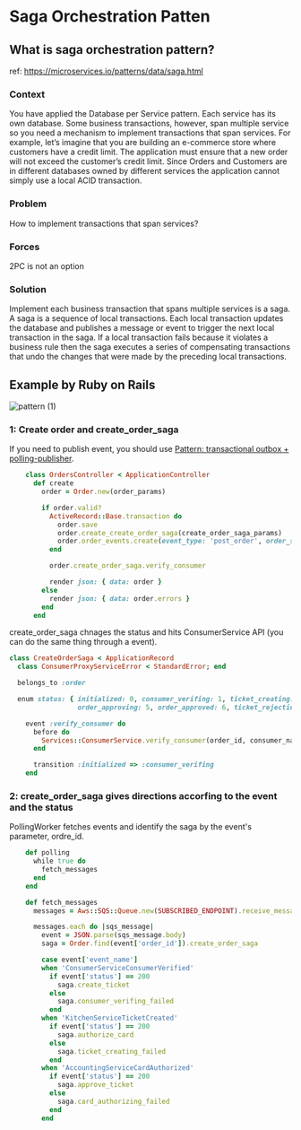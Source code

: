 # Saga Orchestration Patten

## What is saga orchestration pattern?
ref: https://microservices.io/patterns/data/saga.html

### Context
You have applied the Database per Service pattern. Each service has its own database. Some business transactions, however, span multiple service so you need a mechanism to implement transactions that span services. For example, let’s imagine that you are building an e-commerce store where customers have a credit limit. The application must ensure that a new order will not exceed the customer’s credit limit. Since Orders and Customers are in different databases owned by different services the application cannot simply use a local ACID transaction.

### Problem
How to implement transactions that span services?

### Forces
2PC is not an option

### Solution
Implement each business transaction that spans multiple services is a saga. A saga is a sequence of local transactions. Each local transaction updates the database and publishes a message or event to trigger the next local transaction in the saga. If a local transaction fails because it violates a business rule then the saga executes a series of compensating transactions that undo the changes that were made by the preceding local transactions.


## Example by Ruby on Rails
![pattern (1)](https://user-images.githubusercontent.com/17586662/92989093-64eeb680-f50c-11ea-8562-30edd4384cb0.png)


### 1: Create order and create_order_saga
If you need to publish event, you should use [Pattern: transactional outbox + polling-publisher](https://github.com/yoshino/transactional-outbox_polling-publisher-pattern).


```rb
    class OrdersController < ApplicationController
      def create
        order = Order.new(order_params)

        if order.valid?
          ActiveRecord::Base.transaction do
            order.save
            order.create_create_order_saga(create_order_saga_params)
            order.order_events.create(event_type: 'post_order', order_status: order.status)
          end

          order.create_order_saga.verify_consumer

          render json: { data: order }
        else
          render json: { data: order.errors }
        end
      end
```

create_order_saga chnages the status and hits ConsumerService API (you can do the same thing through a event).

```rb
class CreateOrderSaga < ApplicationRecord
  class ConsumerProxyServiceError < StandardError; end

  belongs_to :order

  enum status: { initialized: 0, consumer_verifing: 1, ticket_creating: 2, card_authorizing: 3, ticket_approving: 4,
                 order_approving: 5, order_approved: 6, ticket_rejecting: 7, order_rejecting: 8, order_rejected: 9 } do

    event :verify_consumer do
      before do
        Services::ConsumerService.verify_consumer(order_id, consumer_name)
      end

      transition :initialized => :consumer_verifing
    end
```

### 2: create_order_saga gives directions accorfing to the event and the status
PollingWorker fetches events and identify the saga by the event's parameter, ordre_id.

```rb
    def polling
      while true do
        fetch_messages
      end
    end

    def fetch_messages
      messages = Aws::SQS::Queue.new(SUBSCRIBED_ENDPOINT).receive_messages(MESSAGE_PARAMS)

      messages.each do |sqs_message|
        event = JSON.parse(sqs_message.body)
        saga = Order.find(event['order_id']).create_order_saga

        case event['event_name']
        when 'ConsumerServiceConsumerVerified'
          if event['status'] == 200
            saga.create_ticket
          else
            saga.consumer_verifing_failed
          end
        when 'KitchenServiceTicketCreated'
          if event['status'] == 200
            saga.authorize_card
          else
            saga.ticket_creating_failed
          end
        when 'AccountingServiceCardAuthorized'
          if event['status'] == 200
            saga.approve_ticket
          else
            saga.card_authorizing_failed
          end
        end
```
